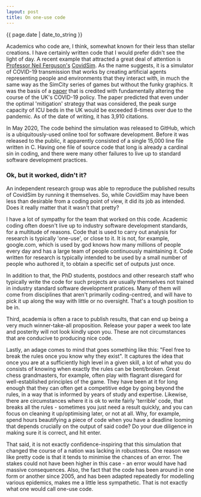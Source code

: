 ```yaml
---
layout: post
title: On one-use code
---
```


<p>{{ page.date | date_to_string }}</p>

Academics who code are, I think, somewhat known for their less than stellar creations. I have certainly written code that I would prefer didn't see the light of day. A recent example that attracted a great deal of attention is <a href="https://en.wikipedia.org/wiki/Neil_Ferguson_(epidemiologist)" target="_blank"> Professor Neil Ferguson's</a> <a href="https://en.wikipedia.org/wiki/CovidSim" target="_blank"> CovidSim</a>. As the name suggests, it is a simulator of COVID-19 transmission that works by creating artificial agents representing people and environments that they interact with, in much the same way as the SimCity series of games but without the funky graphics. It was the basis of a <a href="https://www.imperial.ac.uk/media/imperial-college/medicine/sph/ide/gida-fellowships/Imperial-College-COVID19-NPI-modelling-16-03-2020.pdf" target="_blank"> paper</a> that is credited with fundamentally altering the course of the UK's COVID-19 policy. The paper predicted that even under the optimal 'mitigation' strategy that was considered, the peak surge capacity of ICU beds in the UK would be exceeded 8-times over due to the pandemic. As of the date of writing, it has 3,910 citations.

In May 2020, The code behind the simulation was released to GitHub, which is a ubiquitously-used online tool for software development. Before it was released to the public, it apparently consisted of a single 15,000 line file written in C. Having one file of source code that long is already a cardinal sin in coding, and there were many other failures to live up to standard software development practices. 


<h3> Ok, but it worked, didn't it? </h3>

An independent research group was able to reproduce the published results of CovidSim by running it themselves. So, while CovidSim may have been less than desirable from a coding point of view, it did its job as intended. Does it really matter that it wasn't that pretty?

I have a lot of sympathy for the team that worked on this code. Academic coding often doesn't live up to industry software development standards, for a multitude of reasons. Code that is used to carry out analysis for research is typically 'one-use', or close to it. It is not, for example, google.com, which is used by god knows how many millions of people every day and has a large team of people continuously maintaining it. Code written for research is typically intended to be used by a small number of people who authored it, to obtain a specific set of outputs just once.

In addition to that, the PhD students, postdocs and other research staff who typically write the code for such projects are usually themselves not trained in industry standard software development pratices. Many of them will come from disciplines that aren't primarily coding-centred, and will have to pick it up along the way with little or no oversight. That's a tough position to be in.

Third, academia is often a race to publish results, that can end up being a very much winner-take-all proposition. Release your paper a week too late and posterity will not look kindly upon you. These are not circumstances that are conducive to producing nice code.

Lastly, an adage comes to mind that goes something like this: "Feel free to break the rules once you know why they exist". It captures the idea that once you are at a sufficiently high level in a given skill, a lot of what you do consists of knowing when exactly the rules can be bent/broken. Great chess grandmasters, for example, often play with flagrant disregard for well-established principles of the game. They have been at it for long enough that they can often get a competitive edge by going beyond the rules, in a way that is informed by years of study and expertise. Likewise, there are circumstances where it is ok to write fairly 'terrible' code, that breaks all the rules - sometimes you just need a result quickly, and you can focus on cleaning it up/optimising later, or not at all. Why, for example, spend hours beautifying a piece of code when you have a deadline looming that depends crucially on the output of said code? Do your due diligence in making sure it is correct, and hit enter.

That said, it is not exactly confidence-inspiring that this simulation that changed the course of a nation was lacking in robustness. One reason we like pretty code is that it tends to minimise the chances of an error. The stakes could not have been higher in this case - an error would have had massive consequences. Also, the fact that the code has been around in one form or another since 2005, and has been adapted repeatedly for modelling various epidemics, makes me a little less sympathetic. That is not exactly what one would call one-use code.











